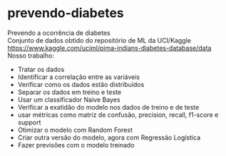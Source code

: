 # prevendo-diabetes
Prevendo a ocorrência de diabetes<br> 
Conjunto de dados obtido do repositório de ML da UCI/Kaggle <a href>https://www.kaggle.com/uciml/pima-indians-diabetes-database/data</a><br>
Nosso trabalho:
<ul>
  <li>Tratar os dados</li>
  <li>Identificar a correlação entre as variáveis</li>
  <li>Verificar como os dados estão distribuídos</li>
  <li>Separar os dados em treino e teste</li>
  <li>Usar um classificador Naive Bayes</li>
  <li>Verificar a exatidão do modelo nos dados de treino e de teste</li>
  <li>usar métricas como matriz de confusão, precision, recall, f1-score e support</li>
  <li>Otimizar o modelo com Random Forest</li>
  <li>Criar outra versão do modelo, agora com Regressão Logística</li>
  <li>Fazer previsões com o modelo treinado</li>
</ul>

